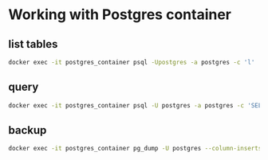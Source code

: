 # Working with Postgres container

## list tables
``` bash
docker exec -it postgres_container psql -Upostgres -a postgres -c 'l'
```

## query
``` bash
docker exec -it postgres_container psql -U postgres -a postgres -c 'SELECT * FROM posts;'
```

## backup
``` bash
docker exec -it postgres_container pg_dump -U postgres --column-inserts --data-only postgres > qlmadb/backup.sql
```
